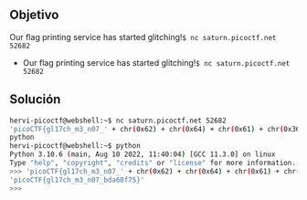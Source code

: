 ## Objetivo
Our flag printing service has started glitching!`$ nc saturn.picoctf.net 52682`
- Our flag printing service has started glitching!`$ nc saturn.picoctf.net 52682`
## Solución
```bash
hervi-picoctf@webshell:~$ nc saturn.picoctf.net 52682
'picoCTF{gl17ch_m3_n07_' + chr(0x62) + chr(0x64) + chr(0x61) + chr(0x36) + chr(0x38) + chr(0x66) + chr(0x37) + chr(0x35) + '}'
python
hervi-picoctf@webshell:~$ python
Python 3.10.6 (main, Aug 10 2022, 11:40:04) [GCC 11.3.0] on linux
Type "help", "copyright", "credits" or "license" for more information.
>>> 'picoCTF{gl17ch_m3_n07_' + chr(0x62) + chr(0x64) + chr(0x61) + chr(0x36) + chr(0x38) + chr(0x66) + chr(0x37) + chr(0x35) + '}'
'picoCTF{gl17ch_m3_n07_bda68f75}'
>>> 
```